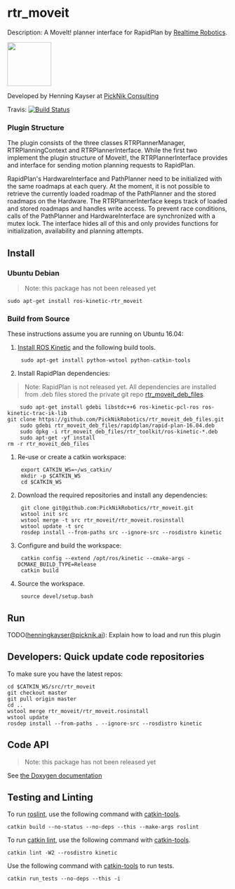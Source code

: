 # rtr_moveit

Description: A MoveIt! planner interface for RapidPlan by [Realtime Robotics](http://rtr.ai/).

<img src="https://picknik.ai/images/logo.jpg" width="100">

Developed by Henning Kayser at [PickNik Consulting](http://picknik.ai/)

Travis:
[![Build Status](https://travis-ci.com/PickNikRobotics/rtr_moveit.svg?token=o9hPQnr2kShM9ckDs6J8&branch=master)](https://travis-ci.com/PickNikRobotics/rtr_moveit)

### Plugin Structure

The plugin consists of the three classes RTRPlannerManager, RTRPlanningContext and RTRPlannerInterface.
While the first two implement the plugin structure of Moveit!, the RTRPlannerInterface provides and interface for sending motion planning requests to RapidPlan.

RapidPlan's HardwareInterface and PathPlanner need to be initialized with the same roadmaps at each query.
At the moment, it is not possible to retrieve the currently loaded roadmap of the PathPlanner and the stored roadmaps on the Hardware.
The RTRPlannerInterface keeps track of loaded and stored roadmaps and handles write access.
To prevent race conditions, calls of the PathPlanner and HardwareInterface are synchronized with a mutex lock.
The interface hides all of this and only provides functions for initialization, availability and planning attempts.

## Install

### Ubuntu Debian

> Note: this package has not been released yet

    sudo apt-get install ros-kinetic-rtr_moveit

### Build from Source

These instructions assume you are running on Ubuntu 16.04:

1. [Install ROS Kinetic](http://wiki.ros.org/kinetic/Installation/Ubuntu) and the following build tools.

        sudo apt-get install python-wstool python-catkin-tools

1. Install RapidPlan dependencies:

> Note: RapidPlan is not released yet. All dependencies are installed from .deb files stored the private git repo [rtr_moveit_deb_files](https://github.com/PickNikRobotics/rtr_moveit_deb_files.git).

        sudo apt-get install gdebi libstdc++6 ros-kinetic-pcl-ros ros-kinetic-trac-ik-lib
	git clone https://github.com/PickNikRobotics/rtr_moveit_deb_files.git
        sudo gdebi rtr_moveit_deb_files/rapidplan/rapid-plan-16.04.deb
        sudo dpkg -i rtr_moveit_deb_files/rtr_toolkit/ros-kinetic-*.deb
        sudo apt-get -yf install
	rm -r rtr_moveit_deb_files

1. Re-use or create a catkin workspace:

        export CATKIN_WS=~/ws_catkin/
        mkdir -p $CATKIN_WS
        cd $CATKIN_WS

1. Download the required repositories and install any dependencies:

        git clone git@github.com:PickNikRobotics/rtr_moveit.git
        wstool init src
        wstool merge -t src rtr_moveit/rtr_moveit.rosinstall
        wstool update -t src
        rosdep install --from-paths src --ignore-src --rosdistro kinetic

1. Configure and build the workspace:

        catkin config --extend /opt/ros/kinetic --cmake-args -DCMAKE_BUILD_TYPE=Release
        catkin build

1. Source the workspace.

        source devel/setup.bash

## Run

TODO(henningkayser@picknik.ai): Explain how to load and run this plugin

## Developers: Quick update code repositories

To make sure you have the latest repos:

    cd $CATKIN_WS/src/rtr_moveit
    git checkout master
    git pull origin master
    cd ..
    wstool merge rtr_moveit/rtr_moveit.rosinstall
    wstool update
    rosdep install --from-paths . --ignore-src --rosdistro kinetic

## Code API

> Note: this package has not been released yet

See [the Doxygen documentation](http://docs.ros.org/kinetic/api/rtr_moveit/html/anotated.html)

## Testing and Linting

To run [roslint](http://wiki.ros.org/roslint), use the following command with [catkin-tools](https://catkin-tools.readthedocs.org/).

    catkin build --no-status --no-deps --this --make-args roslint

To run [catkin lint](https://pypi.python.org/pypi/catkin_lint), use the following command with [catkin-tools](https://catkin-tools.readthedocs.org/).

    catkin lint -W2 --rosdistro kinetic

Use the following command with [catkin-tools](https://catkin-tools.readthedocs.org/) to run tests.

    catkin run_tests --no-deps --this -i
